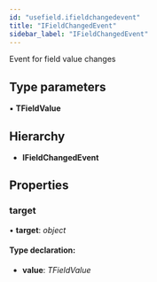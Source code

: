 ```yaml
---
id: "usefield.ifieldchangedevent"
title: "IFieldChangedEvent"
sidebar_label: "IFieldChangedEvent"
---
```


Event for field value changes

## Type parameters

▪ **TFieldValue**

## Hierarchy

* **IFieldChangedEvent**

## Properties

###  target

• **target**: *object*

#### Type declaration:

* **value**: *TFieldValue*
